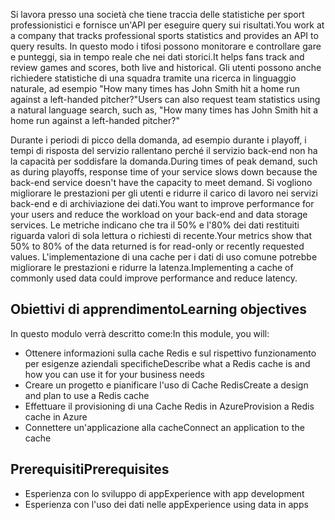 <span data-ttu-id="d56bb-101">Si lavora presso una società che tiene traccia delle statistiche per sport professionistici e fornisce un'API per eseguire query sui risultati.</span><span class="sxs-lookup"><span data-stu-id="d56bb-101">You work at a company that tracks professional sports statistics and provides an API to query results.</span></span> <span data-ttu-id="d56bb-102">In questo modo i tifosi possono monitorare e controllare gare e punteggi, sia in tempo reale che nei dati storici.</span><span class="sxs-lookup"><span data-stu-id="d56bb-102">It helps fans track and review games and scores, both live and historical.</span></span> <span data-ttu-id="d56bb-103">Gli utenti possono anche richiedere statistiche di una squadra tramite una ricerca in linguaggio naturale, ad esempio "How many times has John Smith hit a home run against a left-handed pitcher?"</span><span class="sxs-lookup"><span data-stu-id="d56bb-103">Users can also request team statistics using a natural language search, such as, "How many times has John Smith hit a home run against a left-handed pitcher?"</span></span>

<span data-ttu-id="d56bb-104">Durante i periodi di picco della domanda, ad esempio durante i playoff, i tempi di risposta del servizio rallentano perché il servizio back-end non ha la capacità per soddisfare la domanda.</span><span class="sxs-lookup"><span data-stu-id="d56bb-104">During times of peak demand, such as during playoffs, response time of your service slows down because the back-end service doesn't have the capacity to meet demand.</span></span> <span data-ttu-id="d56bb-105">Si vogliono migliorare le prestazioni per gli utenti e ridurre il carico di lavoro nei servizi back-end e di archiviazione dei dati.</span><span class="sxs-lookup"><span data-stu-id="d56bb-105">You want to improve performance for your users and reduce the workload on your back-end and data storage services.</span></span> <span data-ttu-id="d56bb-106">Le metriche indicano che tra il 50% e l'80% dei dati restituiti riguarda valori di sola lettura o richiesti di recente.</span><span class="sxs-lookup"><span data-stu-id="d56bb-106">Your metrics show that 50% to 80% of the data returned is for read-only or recently requested values.</span></span> <span data-ttu-id="d56bb-107">L'implementazione di una cache per i dati di uso comune potrebbe migliorare le prestazioni e ridurre la latenza.</span><span class="sxs-lookup"><span data-stu-id="d56bb-107">Implementing a cache of commonly used data could improve performance and reduce latency.</span></span>

## <a name="learning-objectives"></a><span data-ttu-id="d56bb-108">Obiettivi di apprendimento</span><span class="sxs-lookup"><span data-stu-id="d56bb-108">Learning objectives</span></span>

<span data-ttu-id="d56bb-109">In questo modulo verrà descritto come:</span><span class="sxs-lookup"><span data-stu-id="d56bb-109">In this module, you will:</span></span>

- <span data-ttu-id="d56bb-110">Ottenere informazioni sulla cache Redis e sul rispettivo funzionamento per esigenze aziendali specifiche</span><span class="sxs-lookup"><span data-stu-id="d56bb-110">Describe what a Redis cache is and how you can use it for your business needs</span></span>
- <span data-ttu-id="d56bb-111">Creare un progetto e pianificare l'uso di Cache Redis</span><span class="sxs-lookup"><span data-stu-id="d56bb-111">Create a design and plan to use a Redis cache</span></span>
- <span data-ttu-id="d56bb-112">Effettuare il provisioning di una Cache Redis in Azure</span><span class="sxs-lookup"><span data-stu-id="d56bb-112">Provision a Redis cache in Azure</span></span>
- <span data-ttu-id="d56bb-113">Connettere un'applicazione alla cache</span><span class="sxs-lookup"><span data-stu-id="d56bb-113">Connect an application to the cache</span></span>

## <a name="prerequisites"></a><span data-ttu-id="d56bb-114">Prerequisiti</span><span class="sxs-lookup"><span data-stu-id="d56bb-114">Prerequisites</span></span>

- <span data-ttu-id="d56bb-115">Esperienza con lo sviluppo di app</span><span class="sxs-lookup"><span data-stu-id="d56bb-115">Experience with app development</span></span>
- <span data-ttu-id="d56bb-116">Esperienza con l'uso dei dati nelle app</span><span class="sxs-lookup"><span data-stu-id="d56bb-116">Experience using data in apps</span></span>
